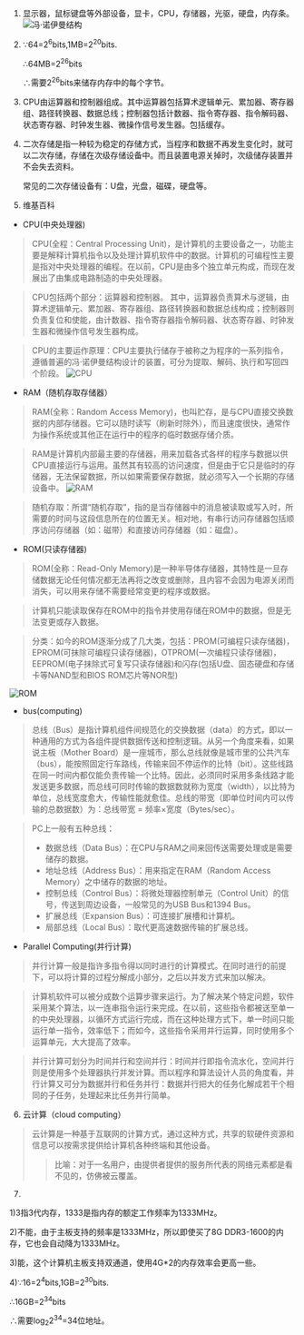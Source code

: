 1. 显示器，鼠标键盘等外部设备，显卡，CPU，存储器，光驱，硬盘，内存条。
![冯·诺伊曼结构](https://i04picsos.sogoucdn.com/72c03f48c868ef77)
2. ∵64=2<sup>6</sup>bits,1MB=2<sup>20</sup>bits.

   ∴64MB=2<sup>26</sup>bits

   ∴需要2<sup>26</sup>bits来储存内存中的每个字节。
3. CPU由运算器和控制器组成。其中运算器包括算术逻辑单元、累加器、寄存器组、路径转换器、数据总线；控制器包括计数器、指令寄存器、指令解码器、状态寄存器、时钟发生器、微操作信号发生器。包括缓存。

4. 二次存储是指一种较为稳定的存储方式，当程序和数据不再发生变化时，就可以二次存储，存储在次级存储设备中。而且装置电源关掉时，次级储存装置并不会失去资料。

    常见的二次存储设备有：U盘，光盘，磁碟，硬盘等。
5. 维基百科
- CPU(中央处理器)
>CPU(全程：Central Processing Unit)，是计算机的主要设备之一，功能主要是解释计算机指令以及处理计算机软件中的数据。计算机的可编程性主要是指对中央处理器的编程。在以前，CPU是由多个独立单元构成，而现在发展出了由集成电路制造的中央处理器。

>CPU包括两个部分：运算器和控制器。
>其中，运算器负责算术与逻辑，由算术逻辑单元、累加器、寄存器组、路径转换器和数据总线构成；控制器则负责复位和使能，由计数器、指令寄存器指令解码器、状态寄存器、时钟发生器和微操作信号发生器构成。

>CPU的主要运作原理：CPU主要执行储存于被称之为程序的一系列指令，遵循普遍的冯·诺伊曼结构设计的装置，可分为提取、解码、执行和写回四个阶段。
![CPU](https://img04.sogoucdn.com/app/a/100520093/c5a27b4735c60df3-91def7606a34077e-02cc654291d570933b3cd777786e0a89.jpg)
- RAM（随机存取存储器）
>RAM(全称：Random Access Memory)，也叫贮存，是与CPU直接交换数据的内部存储器。它可以随时读写（刷新时除外），而且速度很快，通常作为操作系统或其他正在运行中的程序的临时数据存储介质。

>RAM是计算机内部最主要的存储器，用来加载各式各样的程序与数据以供CPU直接运行与运用。虽然其有较高的访问速度，但是由于它只是临时的存储器，无法保留数据，所以如果需要保存数据，就必须写入一个长期的存储设备中。
    ![RAM](https://upload.wikimedia.org/wikipedia/commons/thumb/a/a2/Elixir_M2U51264DS8HC3G-5T_20060320.jpg/330px-Elixir_M2U51264DS8HC3G-5T_20060320.jpg)

>随机存取：所谓“随机存取”，指的是当存储器中的消息被读取或写入时，所需要的时间与这段信息所在的位置无关。相对地，有串行访问存储器包括顺序访问存储器（如：磁带）和直接访问存储器（如：磁盘）。
- ROM(只读存储器)
>ROM(全称：Read-Only Memory)是一种半导体存储器，其特性是一旦存储数据无论任何情况都无法再将之改变或删除，且内容不会因为电源关闭而消失，可以用来存储不需要经常变更的程序或数据。

>计算机只能读取保存在ROM中的指令并使用存储在ROM中的数据，但是无法变更或存入数据。

>分类：如今的ROM逐渐分成了几大类，包括：PROM(可编程只读存储器)，EPROM(可抹除可编程只读存储器)，OTPROM(一次编程只读存储器)，EEPROM(电子抹除式可复写只读存储器)和闪存(包括U盘、固态硬盘和存储卡等NAND型和BIOS ROM芯片等NOR型)

![ROM](https://i01picsos.sogoucdn.com/b7e517f731748031)
- bus(computing)
>总线（Bus）是指计算机组件间规范化的交换数据（data）的方式，即以一种通用的方式为各组件提供数据传送和控制逻辑。从另一个角度来看，如果说主板（Mother Board）是一座城市，那么总线就像是城市里的公共汽车（bus），能按照固定行车路线，传输来回不停运作的比特（bit）。这些线路在同一时间内都仅能负责传输一个比特。因此，必须同时采用多条线路才能发送更多数据，而总线可同时传输的数据数就称为宽度（width），以比特为单位，总线宽度愈大，传输性能就愈佳。总线的带宽（即单位时间内可以传输的总数据数）为：总线带宽 = 频率×宽度（Bytes/sec）。

>PC上一般有五种总线：
>- 数据总线（Data Bus）：在CPU与RAM之间来回传送需要处理或是需要储存的数据。
>- 地址总线（Address Bus）：用来指定在RAM（Random Access Memory）之中储存的数据的地址。
>- 控制总线（Control Bus）：将微处理器控制单元（Control Unit）的信号，传送到周边设备，一般常见的为USB Bus和1394 Bus。
>- 扩展总线（Expansion Bus）：可连接扩展槽和计算机。
>- 局部总线（Local Bus）：取代更高速数据传输的扩展总线。
- Parallel Computing(并行计算)
>并行计算一般是指许多指令得以同时进行的计算模式。在同时进行的前提下，可以将计算的过程分解成小部分，之后以并发方式来加以解决。

>计算机软件可以被分成数个运算步骤来运行。为了解决某个特定问题，软件采用某个算法，以一连串指令运行来完成。在以前，这些指令都被送至单一的中央处理器，以循环方式运行完成，而在这种处理方式下，单一时间只能运行单一指令，效率低下；而如今，这些指令采用并行运算，同时使用多个运算单元，大大提高了效率。

>并行计算可划分为时间并行和空间并行：时间并行即指令流水化，空间并行则是使用多个处理器执行并发计算。而以程序和算法设计人员的角度看，并行计算又可分为数据并行和任务并行：数据并行把大的任务化解成若干个相同的子任务，处理起来比任务并行简单。
6. 云计算（cloud computing）
>云计算是一种基于互联网的计算方式，通过这种方式，共享的软硬件资源和信息可以按需求提供给计算机各种终端和其他设备。
>>比喻：对于一名用户，由提供者提供的服务所代表的网络元素都是看不见的，仿佛被云覆盖。
7. 
1)3指3代内存，1333是指内存的额定工作频率为1333MHz。

2)不能，由于主板支持的频率是1333MHz，所以即使买了8G DDR3-1600的内存，它也会自动降为1333MHz。

3)能，这个计算机主板支持双通道，使用4G*2的内存效率会更高一些。

4)∵16=2<sup>4</sup>bits,1GB=2<sup>30</sup>bits.

   ∴16GB=2<sup>34</sup>bits

   ∴需要log<sub>2</sub>2<sup>34</sup>=34位地址。